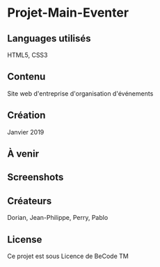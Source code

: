 # Projet-Main-Eventer

## Languages utilisés

HTML5, CSS3

## Contenu

Site web d'entreprise d'organisation d'événements

## Création

Janvier 2019

## À venir

## Screenshots

## Créateurs

Dorian, Jean-Philippe, Perry, Pablo

## License

Ce projet est sous Licence de BeCode TM
